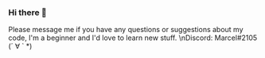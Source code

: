 ### Hi there 👋

Please message me if you have any questions or suggestions about my code, I'm a beginner and I'd love to learn new stuff. \nDiscord: Marcel#2105 (´ ∀ ` *)
